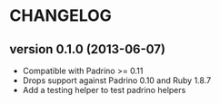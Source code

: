 # CHANGELOG

## version 0.1.0 (2013-06-07)

* Compatible with Padrino >= 0.11
* Drops support against Padrino 0.10 and Ruby 1.8.7
* Add a testing helper to test padrino helpers
